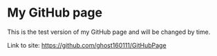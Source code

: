 # My GitHub page

This is the test version of my GitHub page and will be changed by time.

Link to site: https://github.com/ghost160111/GitHubPage

